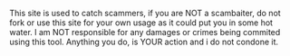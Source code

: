 This site is used to catch scammers, if you are NOT a scambaiter, do not fork or use this site for your own usage as it could put you in some hot water.
I am NOT responsible for any damages or crimes being commited using this tool. 
Anything you do, is YOUR action and i do not condone it.
